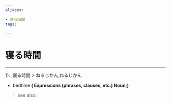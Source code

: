 ```yaml
---
aliases:
    
- 寝る時間
tags:
    
---
```


# 寝る時間
---
1).
,寝る時間 > ねるじかん,ねるじかん

- bedtime
**( Expressions (phrases, clauses, etc.) Noun;)**
> see also: 
            